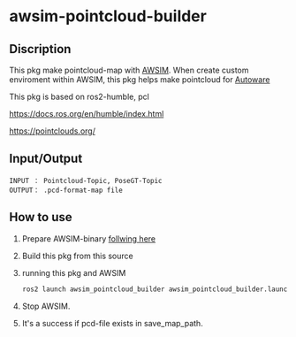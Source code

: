 # awsim-pointcloud-builder

## Discription
This pkg make pointcloud-map with [AWSIM](https://tier4.github.io/AWSIM/). When create custom enviroment within AWSIM, this pkg helps make pointcloud for [Autoware](https://github.com/autowarefoundation/autoware) 

This pkg is based on ros2-humble, pcl

https://docs.ros.org/en/humble/index.html

https://pointclouds.org/

## Input/Output
    INPUT ： Pointcloud-Topic, PoseGT-Topic
    OUTPUT： .pcd-format-map file


## How to use
1. Prepare AWSIM-binary [follwing here](https://tier4.github.io/AWSIM/)
2. Build this pkg from this source
3. running this pkg and AWSIM  
    ```bash
    ros2 launch awsim_pointcloud_builder awsim_pointcloud_builder.launch.xml save_path:=<save_map_path>
    ```

4. Stop AWSIM.
5. It's a success if pcd-file exists in save_map_path.